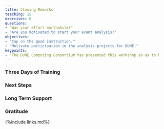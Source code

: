 ```yaml
---
title: Closing Remarks
teaching: 15
exercises: 0
questions:
- “Was your effort worthwhile?"
- "Are you motivated to start your event analysis?"
objectives:
- "Cap on the good instruction."
- "Motivate participation in the analysis projects for DUNE."
keypoints:
- “The DUNE Computing Consortium has presented this workshop so as to broaden the use of software tools used for analysis."
---
```


### Three Days of Training

###  Next Steps

### Long Term Support

### Gratitude


{%include links.md%} 
